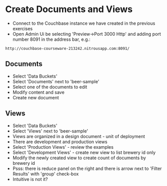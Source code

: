 # Create Documents and Views #

* Connect to the Couchbase instance we have created in the previous exercises
* Open Admin Ui be selecting 'Preview->Port 3000 Http' and adding port number 8091 in the address bar, e.g.:
```
http://couchbase-courseware-213242.nitrousapp.com:8091/
```

## Documents ##
* Select 'Data Buckets'
* Select 'Documents' next to 'beer-sample'
* Select one of the documents to edit
* Modify content and save
* Create new document

## Views ##
* Select 'Data Buckets'
* Select 'Views' next to 'beer-sample'
* Views are organized in a design document - unit of deployment
* There are development and production views
* Select 'Production Views' - review the examples
* Select 'Development Views' - create new view to list brewery id only
* Modify the newly created view to create count of documents by brewery id
* Psss: there is reduce panel on the right and there is arrow next to 'Filter Results' with 'group' check-box
* Intuitive is not it?